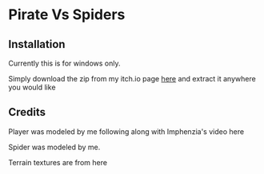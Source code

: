 # Pirate Vs Spiders


## Installation
Currently this is for windows only.

Simply download the zip from my itch.io page [here](https://oniro.itch.io/pirate-vs-spiders) and extract it anywhere you would like

## Credits
Player was modeled by me following along with Imphenzia's video here

Spider was modeled by me.

Terrain textures are from here
